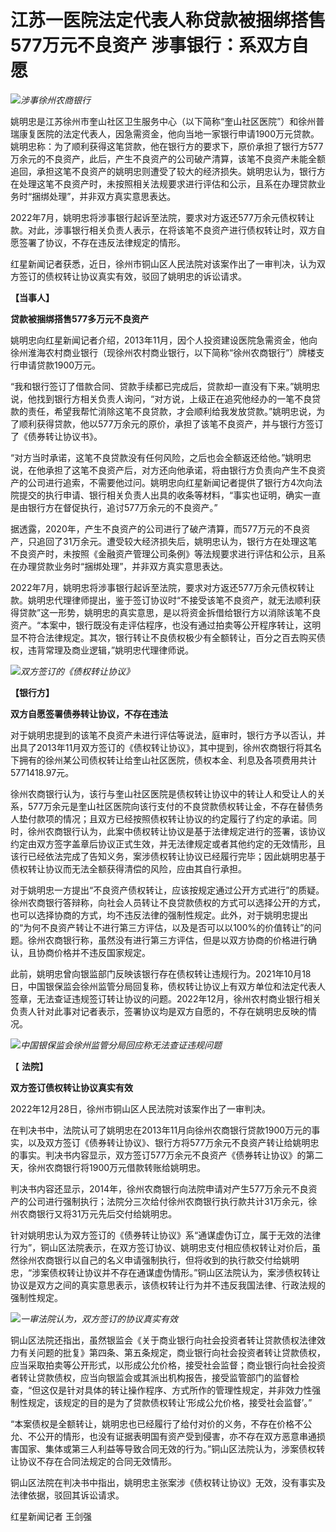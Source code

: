 # 江苏一医院法定代表人称贷款被捆绑搭售577万元不良资产 涉事银行：系双方自愿

![](https://inews.gtimg.com/newsapp_bt/0/15592003350/1000)_涉事徐州农商银行_

姚明忠是江苏徐州市奎山社区卫生服务中心（以下简称“奎山社区医院”）和徐州普瑞康复医院的法定代表人，因急需资金，他向当地一家银行申请1900万元贷款。姚明忠称：为了顺利获得这笔贷款，他在银行方的要求下，原价承担了银行方577万余元的不良资产，此后，产生不良资产的公司破产清算，该笔不良资产未能全额追回，承担这笔不良资产的姚明忠则遭受了较大的经济损失。姚明忠认为，银行方在处理这笔不良资产时，未按照相关法规要求进行评估和公示，且系在办理贷款业务时“捆绑处理”，并非双方真实意思表达。

2022年7月，姚明忠将涉事银行起诉至法院，要求对方返还577万余元债权转让款。对此，涉事银行相关负责人表示，在将该笔不良资产进行债权转让时，双方自愿签署了协议，不存在违反法律规定的情形。

红星新闻记者获悉，近日，徐州市铜山区人民法院对该案作出了一审判决，认为双方签订的债权转让协议真实有效，驳回了姚明忠的诉讼请求。

**【当事人】**

**贷款被捆绑搭售577多万元不良资产**

姚明忠向红星新闻记者介绍，2013年11月，因个人投资建设医院急需资金，他向徐州淮海农村商业银行（现徐州农村商业银行，以下简称“徐州农商银行”）牌楼支行申请贷款1900万元。

“我和银行签订了借款合同、贷款手续都已完成后，贷款却一直没有下来。”姚明忠说，他找到银行方相关负责人询问，“对方说，上级正在追究他经办的一笔不良贷款的责任，希望我帮忙消除这笔不良贷款，才会顺利给我发放贷款。”姚明忠说，为了顺利获得贷款，他以577万余元的原价，承担了该笔不良资产，并与银行方签订了《债券转让协议书》。

“对方当时承诺，这笔不良贷款没有任何风险，之后也会全额返还给他。”姚明忠说，在他承担了这笔不良资产后，对方还向他承诺，将由银行方负责向产生不良资产的公司进行追索，不需要他过问。姚明忠向红星新闻记者提供了银行方4次向法院提交的执行申请、银行相关负责人出具的收条等材料，“事实也证明，确实一直是由银行方在督促执行，追讨577万余元的不良资产。”

据透露，2020年，产生不良资产的公司进行了破产清算，而577万元的不良资产，只追回了31万余元。遭受较大经济损失后，姚明忠认为，银行方在处理这笔不良资产时，未按照《金融资产管理公司条例》等法规要求进行评估和公示，且系在办理贷款业务时“捆绑处理”，并非双方真实意思表达。

2022年7月，姚明忠将涉事银行起诉至法院，要求对方返还577万余元债权转让款。姚明忠代理律师提出，鉴于签订协议时“不接受该笔不良资产，就无法顺利获得贷款”这一形势，姚明忠的真实意思，是以将资金拆借给银行方以消除该笔不良资产。“本案中，银行既没有走评估程序，也没有通过拍卖等公开程序转让，这明显不符合法律规定。其次，银行转让不良债权极少有全额转让，百分之百去购买债权，违背常理及商业逻辑，”姚明忠代理律师说。

![](https://inews.gtimg.com/newsapp_bt/0/15592003353/1000)_双方签订的《债权转让协议》_

**【银行方】**

**双方自愿签署债券转让协议，不存在违法**

对于姚明忠提到的该笔不良资产未进行评估等说法，庭审时，银行方予以否认，并出具了2013年11月双方签订的《债权转让协议》，其中提到，徐州农商银行将其名下拥有的徐州某公司债权转让给奎山社区医院，债权本金、利息及各项费用共计5771418.97元。

徐州农商银行认为，该行与奎山社区医院是债权转让协议中的转让人和受让人的关系，577万余元是奎山社区医院向该行支付的不良贷款债权转让金，不存在替债务人垫付款项的情况；且双方已经按照债权转让协议的约定履行了约定的承诺。同时，徐州农商银行认为，此案中债权转让协议是基于法律规定进行的签署，该协议约定由双方签字盖章后协议正式生效，并无法律规定或者其他约定的无效情形，且该行已经依法完成了告知义务，案涉债权转让协议已经履行完毕；因此姚明忠基于债权转让协议而无法全额获得清偿的风险，应由其自行承担。

对于姚明忠一方提出“不良资产债权转让，应该按规定通过公开方式进行”的质疑。徐州农商银行答辩称，向社会人员转让不良贷款债权的方式可以选择公开的方式，也可以选择协商的方式，均不违反法律的强制性规定。此外，对于姚明忠提出的“为何不良资产转让不进行第三方评估，以及是否可以以100%的价值转让”的问题。徐州农商银行称，虽然没有进行第三方评估，但是以双方协商的价格进行确认，且协商价格并不违反国家规定。

此前，姚明忠曾向银监部门反映该银行存在债权转让违规行为。2021年10月18日，中国银保监会徐州监管分局回复称，债权转让协议上有双方单位和法定代表人签章，无法查证违规签订转让协议的问题。2022年12月，徐州农村商业银行相关负责人针对此事对记者表示，签署协议均是双方自愿的，不存在姚明忠反映的情况。

![](https://inews.gtimg.com/newsapp_bt/0/15592003355/1000)_中国银保监会徐州监管分局回应称无法查证违规问题_

【 **法院】**

**双方签订债权转让协议真实有效**

2022年12月28日，徐州市铜山区人民法院对该案作出了一审判决。

在判决书中，法院认可了姚明忠在2013年11月向徐州农商银行贷款1900万元的事实，以及双方签订《债券转让协议》、银行方将577万余元不良资产转让给姚明忠的事实。判决书内容显示，双方签订577万余元不良资产《债券转让协议》的第二天，徐州农商银行将1900万元借款转账给姚明忠。

判决书内容还显示，2014年，徐州农商银行向法院申请对产生577万余元不良资产的公司进行强制执行；法院分三次给付徐州农商银行执行款共计31万余元，徐州农商银行又将31万元先后交付给姚明忠。

针对姚明忠认为双方签订的《债券转让协议》系“通谋虚伪订立，属于无效的法律行为”，铜山区法院表示，在双方签订协议、姚明忠支付相应债权转让对价后，虽然徐州农商银行以自己的名义申请强制执行，但将收到的执行款交付给姚明忠，“涉案债权转让协议并不存在通谋虚伪情形。”铜山区法院认为，案涉债权转让协议是双方之间的真实意思表示，该债权转让行为并不违反我国法律、行政法规的强制性规定。

![](https://inews.gtimg.com/newsapp_bt/0/15592003357/1000)_一审法院认为，双方签订的协议真实有效_

铜山区法院还指出，虽然银监会《关于商业银行向社会投资者转让贷款债权法律效力有关问题的批复》第四条、第五条规定，商业银行向社会投资者转让贷款债权，应当采取拍卖等公开形式，以形成公允价格，接受社会监督；商业银行向社会投资者转让贷款债权，应当向银监会或其派出机构报告，接受监管部门的监督检查，“但这仅是针对具体的转让操作程序、方式所作的管理性规定，并非效力性强制性规定，该规定的目的是为了贷款债权转让‘形成公允价格，接受社会监督’。”

“本案债权是全额转让，姚明忠也已经履行了给付对价的义务，不存在价格不公允、不公开的情形，也没有证据表明国有资产受到侵害，亦不存在双方恶意串通损害国家、集体或第三人利益等导致合同无效的行为。”铜山区法院认为，涉案债权转让协议不存在合同法规定的合同无效情形。

铜山区法院在判决书中指出，姚明忠主张案涉《债权转让协议》无效，没有事实及法律依据，驳回其诉讼请求。

红星新闻记者 王剑强

